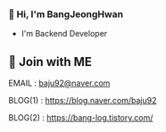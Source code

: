 ### 👋 Hi, I'm BangJeongHwan

- I'm Backend Developer



## 👀 Join with ME

EMAIL : baju92@naver.com

BLOG(1) : https://blog.naver.com/baju92

BLOG(2) : https://bang-log.tistory.com/


